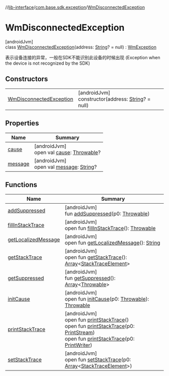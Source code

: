 //[lib-interface](../../../index.md)/[com.base.sdk.exception](../index.md)/[WmDisconnectedException](index.md)

# WmDisconnectedException

[androidJvm]\
class [WmDisconnectedException](index.md)(address: [String](https://kotlinlang.org/api/latest/jvm/stdlib/kotlin/-string/index.html)? = null) : [WmException](../-wm-exception/index.md)

表示设备连接的异常，一般在SDK不能识别此设备的时候出现 (Exception when the device is not recognized by the SDK)

## Constructors

| | |
|---|---|
| [WmDisconnectedException](-wm-disconnected-exception.md) | [androidJvm]<br>constructor(address: [String](https://kotlinlang.org/api/latest/jvm/stdlib/kotlin/-string/index.html)? = null) |

## Properties

| Name | Summary |
|---|---|
| [cause](../-wm-transfer-exception/index.md#-654012527%2FProperties%2F-721212597) | [androidJvm]<br>open val [cause](../-wm-transfer-exception/index.md#-654012527%2FProperties%2F-721212597): [Throwable](https://kotlinlang.org/api/latest/jvm/stdlib/kotlin/-throwable/index.html)? |
| [message](../-wm-transfer-exception/index.md#1824300659%2FProperties%2F-721212597) | [androidJvm]<br>open val [message](../-wm-transfer-exception/index.md#1824300659%2FProperties%2F-721212597): [String](https://kotlinlang.org/api/latest/jvm/stdlib/kotlin/-string/index.html)? |

## Functions

| Name | Summary |
|---|---|
| [addSuppressed](../-wm-transfer-exception/index.md#282858770%2FFunctions%2F-721212597) | [androidJvm]<br>fun [addSuppressed](../-wm-transfer-exception/index.md#282858770%2FFunctions%2F-721212597)(p0: [Throwable](https://kotlinlang.org/api/latest/jvm/stdlib/kotlin/-throwable/index.html)) |
| [fillInStackTrace](../-wm-transfer-exception/index.md#-1102069925%2FFunctions%2F-721212597) | [androidJvm]<br>open fun [fillInStackTrace](../-wm-transfer-exception/index.md#-1102069925%2FFunctions%2F-721212597)(): [Throwable](https://kotlinlang.org/api/latest/jvm/stdlib/kotlin/-throwable/index.html) |
| [getLocalizedMessage](../-wm-transfer-exception/index.md#1043865560%2FFunctions%2F-721212597) | [androidJvm]<br>open fun [getLocalizedMessage](../-wm-transfer-exception/index.md#1043865560%2FFunctions%2F-721212597)(): [String](https://kotlinlang.org/api/latest/jvm/stdlib/kotlin/-string/index.html) |
| [getStackTrace](../-wm-transfer-exception/index.md#2050903719%2FFunctions%2F-721212597) | [androidJvm]<br>open fun [getStackTrace](../-wm-transfer-exception/index.md#2050903719%2FFunctions%2F-721212597)(): [Array](https://kotlinlang.org/api/latest/jvm/stdlib/kotlin/-array/index.html)&lt;[StackTraceElement](https://developer.android.com/reference/kotlin/java/lang/StackTraceElement.html)&gt; |
| [getSuppressed](../-wm-transfer-exception/index.md#672492560%2FFunctions%2F-721212597) | [androidJvm]<br>fun [getSuppressed](../-wm-transfer-exception/index.md#672492560%2FFunctions%2F-721212597)(): [Array](https://kotlinlang.org/api/latest/jvm/stdlib/kotlin/-array/index.html)&lt;[Throwable](https://kotlinlang.org/api/latest/jvm/stdlib/kotlin/-throwable/index.html)&gt; |
| [initCause](../-wm-transfer-exception/index.md#-418225042%2FFunctions%2F-721212597) | [androidJvm]<br>open fun [initCause](../-wm-transfer-exception/index.md#-418225042%2FFunctions%2F-721212597)(p0: [Throwable](https://kotlinlang.org/api/latest/jvm/stdlib/kotlin/-throwable/index.html)): [Throwable](https://kotlinlang.org/api/latest/jvm/stdlib/kotlin/-throwable/index.html) |
| [printStackTrace](../-wm-transfer-exception/index.md#-1769529168%2FFunctions%2F-721212597) | [androidJvm]<br>open fun [printStackTrace](../-wm-transfer-exception/index.md#-1769529168%2FFunctions%2F-721212597)()<br>open fun [printStackTrace](../-wm-transfer-exception/index.md#1841853697%2FFunctions%2F-721212597)(p0: [PrintStream](https://developer.android.com/reference/kotlin/java/io/PrintStream.html))<br>open fun [printStackTrace](../-wm-transfer-exception/index.md#1175535278%2FFunctions%2F-721212597)(p0: [PrintWriter](https://developer.android.com/reference/kotlin/java/io/PrintWriter.html)) |
| [setStackTrace](../-wm-transfer-exception/index.md#2135801318%2FFunctions%2F-721212597) | [androidJvm]<br>open fun [setStackTrace](../-wm-transfer-exception/index.md#2135801318%2FFunctions%2F-721212597)(p0: [Array](https://kotlinlang.org/api/latest/jvm/stdlib/kotlin/-array/index.html)&lt;[StackTraceElement](https://developer.android.com/reference/kotlin/java/lang/StackTraceElement.html)&gt;) |

